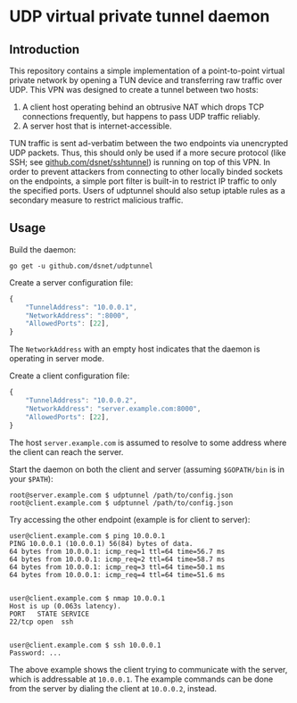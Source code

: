 # UDP virtual private tunnel daemon #

## Introduction ##

This repository contains a simple implementation of a point-to-point virtual
private network by opening a TUN device and transferring raw traffic over UDP.
This VPN was designed to create a tunnel between two hosts:
1. A client host operating behind an obtrusive NAT which drops TCP connections
frequently, but happens to pass UDP traffic reliably.
2. A server host that is internet-accessible.

TUN traffic is sent ad-verbatim between the two endpoints via unencrypted
UDP packets. Thus, this should only be used if a more secure protocol
(like SSH; see [github.com/dsnet/sshtunnel](https://github.com/dsnet/sshtunnel))
is running on top of this VPN. In order to prevent attackers from connecting to
other locally binded sockets on the endpoints, a simple port filter is built-in
to restrict IP traffic to only the specified ports. Users of udptunnel should
also setup iptable rules as a secondary measure to restrict malicious traffic.

## Usage ##

Build the daemon:

```go get -u github.com/dsnet/udptunnel```

Create a server configuration file:

```javascript
{
	"TunnelAddress": "10.0.0.1",
	"NetworkAddress": ":8000",
	"AllowedPorts": [22],
}
```

The `NetworkAddress` with an empty host indicates that the daemon is operating
in server mode.

Create a client configuration file:

```javascript
{
	"TunnelAddress": "10.0.0.2",
	"NetworkAddress": "server.example.com:8000",
	"AllowedPorts": [22],
}
```

The host `server.example.com` is assumed to resolve to some address where the
client can reach the server.

Start the daemon on both the client and server (assuming `$GOPATH/bin` is in your `$PATH`):

```
root@server.example.com $ udptunnel /path/to/config.json
root@client.example.com $ udptunnel /path/to/config.json
```

Try accessing the other endpoint (example is for client to server):

```
user@client.example.com $ ping 10.0.0.1
PING 10.0.0.1 (10.0.0.1) 56(84) bytes of data.
64 bytes from 10.0.0.1: icmp_req=1 ttl=64 time=56.7 ms
64 bytes from 10.0.0.1: icmp_req=2 ttl=64 time=58.7 ms
64 bytes from 10.0.0.1: icmp_req=3 ttl=64 time=50.1 ms
64 bytes from 10.0.0.1: icmp_req=4 ttl=64 time=51.6 ms


user@client.example.com $ nmap 10.0.0.1
Host is up (0.063s latency).
PORT   STATE SERVICE
22/tcp open  ssh


user@client.example.com $ ssh 10.0.0.1
Password: ...
```

The above example shows the client trying to communicate with the server,
which is addressable at `10.0.0.1`. The example commands can be done from the
server by dialing the client at `10.0.0.2`, instead.
